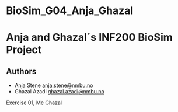 # BioSim_G04_Anja_Ghazal
# Anja and Ghazal´s INF200 BioSim Project

## Authors

- Anja Stene <anja.stene@nmbu.no>
- Ghazal Azadi <ghazal.azadi@nmbu.no>

Exercise 01, Me Ghazal